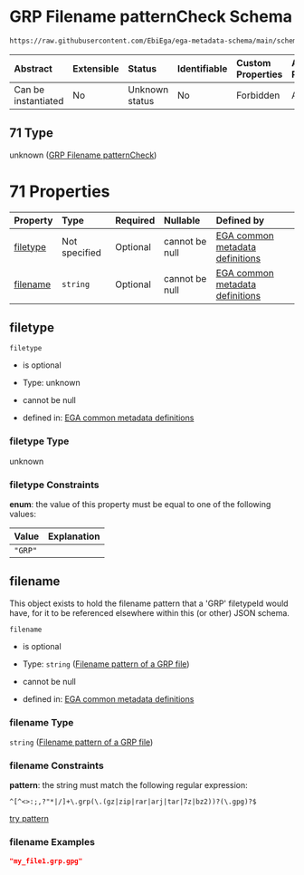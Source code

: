 # GRP Filename patternCheck Schema

```txt
https://raw.githubusercontent.com/EbiEga/ega-metadata-schema/main/schemas/EGA.common-definitions.json#/$defs/filenameFiletypePatternCheck/anyOf/71
```



| Abstract            | Extensible | Status         | Identifiable | Custom Properties | Additional Properties | Access Restrictions | Defined In                                                                                           |
| :------------------ | :--------- | :------------- | :----------- | :---------------- | :-------------------- | :------------------ | :--------------------------------------------------------------------------------------------------- |
| Can be instantiated | No         | Unknown status | No           | Forbidden         | Allowed               | none                | [EGA.common-definitions.json\*](../../../schemas/EGA.common-definitions.json "open original schema") |

## 71 Type

unknown ([GRP Filename patternCheck](ega-4-defs-check-filetype-checks-based-on-its-filename-anyof-grp-filename-patterncheck.md))

# 71 Properties

| Property              | Type          | Required | Nullable       | Defined by                                                                                                                                                                                                                                                                                                                                      |
| :-------------------- | :------------ | :------- | :------------- | :---------------------------------------------------------------------------------------------------------------------------------------------------------------------------------------------------------------------------------------------------------------------------------------------------------------------------------------------- |
| [filetype](#filetype) | Not specified | Optional | cannot be null | [EGA common metadata definitions](ega-4-defs-check-filetype-checks-based-on-its-filename-anyof-grp-filename-patterncheck-properties-filetype.md "https://raw.githubusercontent.com/EbiEga/ega-metadata-schema/main/schemas/EGA.common-definitions.json#/$defs/filenameFiletypePatternCheck/anyOf/71/properties/filetype")                       |
| [filename](#filename) | `string`      | Optional | cannot be null | [EGA common metadata definitions](ega-4-defs-check-filetype-checks-based-on-its-filename-anyof-grp-filename-patterncheck-properties-filename-pattern-of-a-grp-file.md "https://raw.githubusercontent.com/EbiEga/ega-metadata-schema/main/schemas/EGA.common-definitions.json#/$defs/filenameFiletypePatternCheck/anyOf/71/properties/filename") |

## filetype



`filetype`

* is optional

* Type: unknown

* cannot be null

* defined in: [EGA common metadata definitions](ega-4-defs-check-filetype-checks-based-on-its-filename-anyof-grp-filename-patterncheck-properties-filetype.md "https://raw.githubusercontent.com/EbiEga/ega-metadata-schema/main/schemas/EGA.common-definitions.json#/$defs/filenameFiletypePatternCheck/anyOf/71/properties/filetype")

### filetype Type

unknown

### filetype Constraints

**enum**: the value of this property must be equal to one of the following values:

| Value   | Explanation |
| :------ | :---------- |
| `"GRP"` |             |

## filename

This object exists to hold the filename pattern that a 'GRP' filetypeId would have, for it to be referenced elsewhere within this (or other) JSON schema.

`filename`

* is optional

* Type: `string` ([Filename pattern of a GRP file](ega-4-defs-check-filetype-checks-based-on-its-filename-anyof-grp-filename-patterncheck-properties-filename-pattern-of-a-grp-file.md))

* cannot be null

* defined in: [EGA common metadata definitions](ega-4-defs-check-filetype-checks-based-on-its-filename-anyof-grp-filename-patterncheck-properties-filename-pattern-of-a-grp-file.md "https://raw.githubusercontent.com/EbiEga/ega-metadata-schema/main/schemas/EGA.common-definitions.json#/$defs/filenameFiletypePatternCheck/anyOf/71/properties/filename")

### filename Type

`string` ([Filename pattern of a GRP file](ega-4-defs-check-filetype-checks-based-on-its-filename-anyof-grp-filename-patterncheck-properties-filename-pattern-of-a-grp-file.md))

### filename Constraints

**pattern**: the string must match the following regular expression:&#x20;

```regexp
^[^<>:;,?"*|/]+\.grp(\.(gz|zip|rar|arj|tar|7z|bz2))?(\.gpg)?$
```

[try pattern](https://regexr.com/?expression=%5E%5B%5E%3C%3E%3A%3B%2C%3F%22*%7C%2F%5D%2B%5C.grp\(%5C.\(gz%7Czip%7Crar%7Carj%7Ctar%7C7z%7Cbz2\)\)%3F\(%5C.gpg\)%3F%24 "try regular expression with regexr.com")

### filename Examples

```json
"my_file1.grp.gpg"
```
